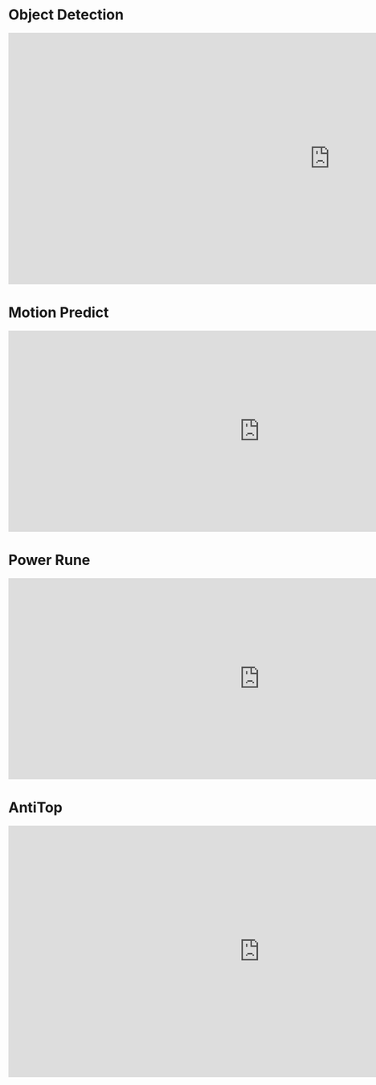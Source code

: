# Object Detection
<iframe width="1280" height="500" src="https://www.youtube.com/embed/8MPJoGlX35o" title="YouTube video player" frameborder="0" allow="accelerometer; autoplay; clipboard-write; encrypted-media; gyroscope; picture-in-picture" allowfullscreen></iframe>

# Motion Predict
<iframe width="1000" height="400" src="https://www.youtube.com/embed/qpviym5JZWY" title="YouTube video player" frameborder="0" allow="accelerometer; autoplay; clipboard-write; encrypted-media; gyroscope; picture-in-picture" allowfullscreen></iframe>

# Power Rune
<iframe width="1000" height="400" src="https://www.youtube.com/embed/2rhktncTOKo" title="YouTube video player" frameborder="0" allow="accelerometer; autoplay; clipboard-write; encrypted-media; gyroscope; picture-in-picture" allowfullscreen></iframe>

# AntiTop
<iframe width="1000" height="500" src="https://www.youtube.com/embed/Mv5AqPWWeW8" title="YouTube video player" frameborder="0" allow="accelerometer; autoplay; clipboard-write; encrypted-media; gyroscope; picture-in-picture" allowfullscreen></iframe>